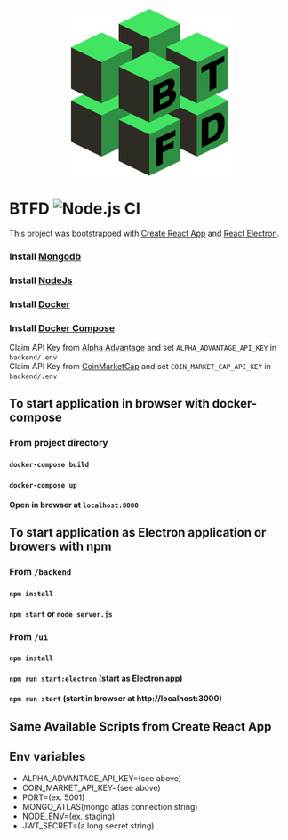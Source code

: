 <p align="center">
  <a alt="btfd" target="_blank"><img width=300 height=300 src="ui/public/btfd1.png"/></a>
</p>



# BTFD ![Node.js CI](https://github.com/MaxRickettsUy/btfd/actions/workflows/node.js.yml/badge.svg)

This project was bootstrapped with [Create React App](https://github.com/facebook/create-react-app) and [React Electron](https://github.com/MaxRickettsUy/react-electron).

### Install [Mongodb](https://docs.mongodb.com/manual/installation/)
### Install [NodeJs](https://nodejs.org/en/https://docs.mongodb.com/manual/installation/)
### Install [Docker](https://docs.docker.com/engine/install/)
### Install [Docker Compose](https://docs.docker.com/compose/install/)

Claim API Key from [Alpha Advantage](https://www.alphavantage.co/support/#api-key) and set `ALPHA_ADVANTAGE_API_KEY` in `backend/.env`
<br/>
Claim API Key from [CoinMarketCap](https://coinmarketcap.com/api/) and set `COIN_MARKET_CAP_API_KEY` in `backend/.env`

## To start application in browser with docker-compose

### From project directory
#### `docker-compose build`
#### `docker-compose up`
#### Open in browser at `localhost:8000`

## To start application as Electron application or browers with npm

### From `/backend`
#### `npm install`
#### `npm start` or `node server.js`

### From `/ui`
#### `npm install`
#### `npm run start:electron` (start as Electron app)
#### `npm run start` (start in browser at http://localhost:3000)

## Same Available Scripts from Create React App

## Env variables
- ALPHA_ADVANTAGE_API_KEY=(see above)
- COIN_MARKET_API_KEY=(see above)
- PORT=(ex. 5001)
- MONGO_ATLAS(mongo atlas connection string) 
- NODE_ENV=(ex. staging)
- JWT_SECRET=(a long secret string)
